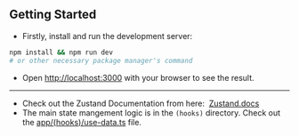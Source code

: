 ## Getting Started

- Firstly, install and run the development server:

```bash
npm install && npm run dev
# or other necessary package manager's command
```

- Open [http://localhost:3000](http://localhost:3000) with your browser to see the result.

---

- Check out the Zustand Documentation from here: &nbsp;[Zustand.docs](https://zustand.docs.pmnd.rs/getting-started/introduction)
- The main state mangement logic is in the `(hooks)` directory. Check out the [app/(hooks)/use-data.ts](<app/(hooks)/use-data.ts>) file.
